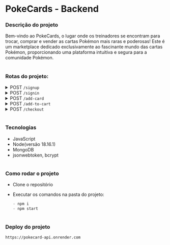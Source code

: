 # PokeCards - Backend

### Descrição do projeto

Bem-vindo ao PokeCards, o lugar onde os treinadores se encontram para trocar, comprar e vender as cartas Pokémon mais raras e poderosas! Este é um marketplace dedicado exclusivamente ao fascinante mundo das cartas Pokémon, proporcionando uma plataforma intuitiva e segura para a comunidade Pokémon.

#

### Rotas do projeto:

<!--
<details>
</details>

<summary>
</summary>
-->
<details>   
    <summary>POST <code>/signup</code></summary>

- Cria um usuário.

- Entrada:
  ```ts
  {
    name: string;
    email: string;
    password: string;
  }
  ```
- Saída:

  ```ts
  {
  "status": 201,
  "message": "Usuário criado"
  }
  ```

    </details>

    <details>   
      <summary>POST <code>/signin</code></summary>

- Realiza o Login do usuário

- Entrada:
  ```ts
  {
    name: string; OR email: string;
    password: string;
  }
  ```
- Saída:

  ```ts
  {
  "status": 200,
  "message": "Usuário logado"
  }
  ```

    </details>

<details>   
    <summary>POST <code>/add-card</code></summary>

- Cria uma carta.

- Entrada:
  ```ts
  Authorization: Bearer SEU_TOKEN_AQUI
  {
    name: string;
    value: number;
  }
  ```
- Saída:

  ```ts
  {
    name: string;
    value: number;
    ownerId: number;
    sold: boolean;
  }
  ```

  </details>

  <details>   
    <summary>POST <code>/add-to-cart</code></summary>

- Adiciona uma carta ao carrinho do usuário

- Entrada:
  ```ts
  Authorization: Bearer SEU_TOKEN_AQUI
  {}
  ```
- Saída:

  ```ts
  {
  "status": 200,
  "message": "Card adicionado ao carrinho com sucesso"
  }
  ```

   </details>

     <details>   
    <summary>POST <code>/checkout</code></summary>

- Finaliza a compra da sessão

- Entrada:
  ```ts
  Authorization: Bearer SEU_TOKEN_AQUI
  {}
  ```
- Saída:

  ```ts
  {
  "status": 200,
  "message": "Compra finalizada com sucesso"
  }
  ```

   </details>

#

### Tecnologias

- JavaScript
- Node(versão 18.16.1)
- MongoDB
- jsonwebtoken, bcrypt

#

### Como rodar o projeto

- Clone o repositório
- Executar os comandos na pasta do projeto:

  ```js
  - npm i
  - npm start
  ```

#

### Deploy do projeto

`https://pokecard-api.onrender.com`
